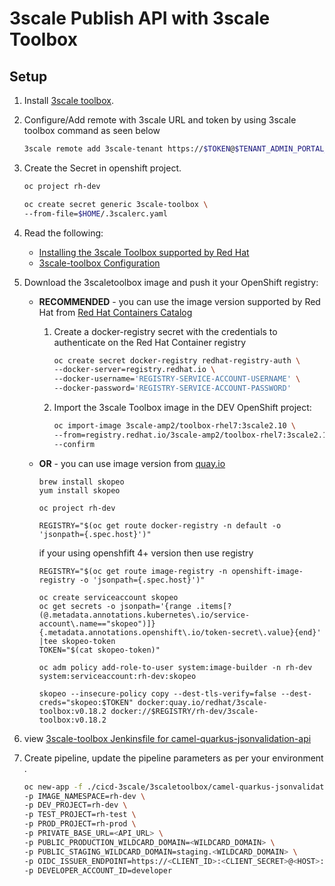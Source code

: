 # 3scale Publish API with 3scale Toolbox

## Setup

1. Install [3scale toolbox](https://github.com/3scale/3scale_toolbox_packaging).

2. Configure/Add remote with 3scale URL and token by using 3scale toolbox command as seen below

    ```zsh
    3scale remote add 3scale-tenant https://$TOKEN@$TENANT_ADMIN_PORTAL_HOSTNAME/
    ```

3. Create the Secret in openshift project.

    ```zsh
    oc project rh-dev

    oc create secret generic 3scale-toolbox \
    --from-file=$HOME/.3scalerc.yaml
    ```

4. Read the following:

    - [Installing the 3scale Toolbox supported by Red Hat](https://access.redhat.com/documentation/en-us/red_hat_3scale_api_management/2.10/html/operating_3scale/the-threescale-toolbox#installing-the-toolbox)
    - [3scale-toolbox Configuration](https://access.redhat.com/documentation/en-us/red_hat_3scale_api_management/2.10/html/operating_3scale/api-lifecyle-toolbox-3scale#api-lifecycle-install-toolbox-3scale)

5. Download the 3scaletoolbox image and push it your OpenShift registry:

    - **RECOMMENDED** - you can use the image version supported by Red Hat from [Red Hat Containers Catalog](https://catalog.redhat.com/software/containers/3scale-amp2/toolbox-rhel7/5d80bbe95a13461f5f050cf7)

      1. Create a docker-registry secret with the credentials to authenticate on the Red Hat Container registry
          ```zsh
          oc create secret docker-registry redhat-registry-auth \
          --docker-server=registry.redhat.io \
          --docker-username='REGISTRY-SERVICE-ACCOUNT-USERNAME' \
          --docker-password='REGISTRY-SERVICE-ACCOUNT-PASSWORD'
          ```
      2. Import the 3scale Toolbox image in the DEV OpenShift project:
          ```zsh
          oc import-image 3scale-amp2/toolbox-rhel7:3scale2.10 \
          --from=registry.redhat.io/3scale-amp2/toolbox-rhel7:3scale2.10 \
          --confirm
          ```
    - **OR** - you can use image version from [quay.io](https://quay.io/repository/redhat/3scale-toolbox?tag=v0.12.3&tab=tags)

        ```
        brew install skopeo
        yum install skopeo
            
        oc project rh-dev
            
        REGISTRY="$(oc get route docker-registry -n default -o 'jsonpath={.spec.host}')"  
        ```
        
        if your using openshfift 4+ version then use registry     
          
        ```
        REGISTRY="$(oc get route image-registry -n openshift-image-registry -o 'jsonpath={.spec.host}')" 
        ```  
        ```
        oc create serviceaccount skopeo
        oc get secrets -o jsonpath='{range .items[?(@.metadata.annotations.kubernetes\.io/service-account\.name=="skopeo")]}{.metadata.annotations.openshift\.io/token-secret\.value}{end}' |tee skopeo-token
        TOKEN="$(cat skopeo-token)"
            
        oc adm policy add-role-to-user system:image-builder -n rh-dev system:serviceaccount:rh-dev:skopeo
            
        skopeo --insecure-policy copy --dest-tls-verify=false --dest-creds="skopeo:$TOKEN" docker:quay.io/redhat/3scale-toolbox:v0.18.2 docker://$REGISTRY/rh-dev/3scale-toolbox:v0.18.2
        ```

6. view [3scale-toolbox Jenkinsfile for camel-quarkus-jsonvalidation-api](./3scaletoolbox/camel-quarkus-jsonvalidation-api/camel-quarkus-jsonvalidation-api_Jenkinsfile)

7. Create pipeline, update the pipeline parameters as per your environment .

    ```zsh
    oc new-app -f ./cicd-3scale/3scaletoolbox/camel-quarkus-jsonvalidation-api/camel-quarkus-jsonvalidation-api_pipeline-template.yaml  \
    -p IMAGE_NAMESPACE=rh-dev \
    -p DEV_PROJECT=rh-dev \
    -p TEST_PROJECT=rh-test \
    -p PROD_PROJECT=rh-prod \
    -p PRIVATE_BASE_URL=<API_URL> \
    -p PUBLIC_PRODUCTION_WILDCARD_DOMAIN=<WILDCARD_DOMAIN> \
    -p PUBLIC_STAGING_WILDCARD_DOMAIN=staging.<WILDCARD_DOMAIN> \
    -p OIDC_ISSUER_ENDPOINT=https://<CLIENT_ID>:<CLIENT_SECRET>@<HOST>:<PORT>/auth/realms/<REALM_NAME> \
    -p DEVELOPER_ACCOUNT_ID=developer
    ```